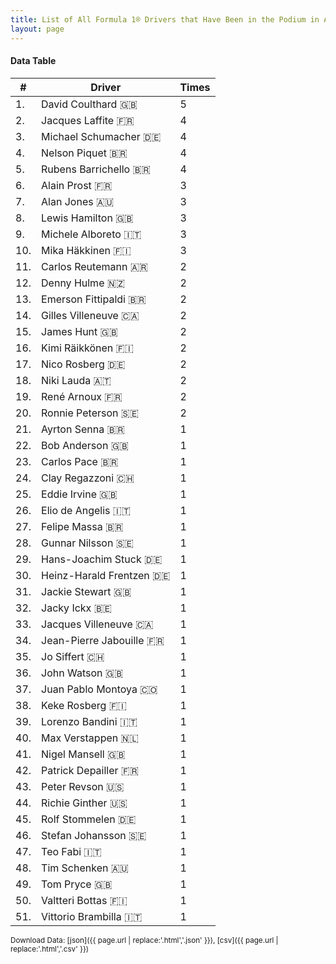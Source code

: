 ```yaml
---
title: List of All Formula 1® Drivers that Have Been in the Podium in Austria by Number of Times
layout: page
---
```


<canvas id="chart" width="400" height="180"></canvas>
<script>
var data = {
    "datasets": [
        {
            "backgroundColor": "#f3a935",
            "borderColor": "#f68639",
            "borderWidth": 1,
            "data": [
                5.0,
                4.0,
                4.0,
                4.0,
                4.0,
                3.0,
                3.0,
                3.0,
                3.0,
                3.0,
                2.0,
                2.0,
                2.0,
                2.0,
                2.0,
                2.0,
                2.0,
                2.0,
                2.0,
                2.0,
                1.0,
                1.0,
                1.0,
                1.0,
                1.0,
                1.0,
                1.0,
                1.0,
                1.0,
                1.0,
                1.0,
                1.0,
                1.0,
                1.0,
                1.0,
                1.0,
                1.0,
                1.0,
                1.0,
                1.0,
                1.0,
                1.0,
                1.0,
                1.0,
                1.0,
                1.0,
                1.0,
                1.0,
                1.0,
                1.0,
                1.0
            ],
            "label": "Times"
        }
    ],
    "labels": [
        "David Coulthard",
        "Jacques Laffite",
        "Michael Schumacher",
        "Nelson Piquet",
        "Rubens Barrichello",
        "Alain Prost",
        "Alan Jones",
        "Lewis Hamilton",
        "Michele Alboreto",
        "Mika Häkkinen",
        "Carlos Reutemann",
        "Denny Hulme",
        "Emerson Fittipaldi",
        "Gilles Villeneuve",
        "James Hunt",
        "Kimi Räikkönen",
        "Nico Rosberg",
        "Niki Lauda",
        "René Arnoux",
        "Ronnie Peterson",
        "Ayrton Senna",
        "Bob Anderson",
        "Carlos Pace",
        "Clay Regazzoni",
        "Eddie Irvine",
        "Elio de Angelis",
        "Felipe Massa",
        "Gunnar Nilsson",
        "Hans-Joachim Stuck",
        "Heinz-Harald Frentzen",
        "Jackie Stewart",
        "Jacky Ickx",
        "Jacques Villeneuve",
        "Jean-Pierre Jabouille",
        "Jo Siffert",
        "John Watson",
        "Juan Pablo Montoya",
        "Keke Rosberg",
        "Lorenzo Bandini",
        "Max Verstappen",
        "Nigel Mansell",
        "Patrick Depailler",
        "Peter Revson",
        "Richie Ginther",
        "Rolf Stommelen",
        "Stefan Johansson",
        "Teo Fabi",
        "Tim Schenken",
        "Tom Pryce",
        "Valtteri Bottas",
        "Vittorio Brambilla"
    ]
};
var options = {
  legend: {
    display: false
  },
  scales: {
    xAxes: [{
      ticks: {
        beginAtZero: true,
        maxRotation: 180,
        display: window.innerWidth > 800
      }
    }],
    yAxes: [{
      ticks: {
        beginAtZero: true
      }
    }]
  },
  onResize: function(chart, size) {
    chart.options.scales.xAxes[0].ticks.display = size.width > 800;
  }
};
new Chart("chart", {
    data: data,
    type: 'bar',
    options: options
});
</script>



#### Data Table

| # | Driver | Times |
|--|--|--|
| 1. | David Coulthard 🇬🇧 | 5 |
| 2. | Jacques Laffite 🇫🇷 | 4 |
| 3. | Michael Schumacher 🇩🇪 | 4 |
| 4. | Nelson Piquet 🇧🇷 | 4 |
| 5. | Rubens Barrichello 🇧🇷 | 4 |
| 6. | Alain Prost 🇫🇷 | 3 |
| 7. | Alan Jones 🇦🇺 | 3 |
| 8. | Lewis Hamilton 🇬🇧 | 3 |
| 9. | Michele Alboreto 🇮🇹 | 3 |
| 10. | Mika Häkkinen 🇫🇮 | 3 |
| 11. | Carlos Reutemann 🇦🇷 | 2 |
| 12. | Denny Hulme 🇳🇿 | 2 |
| 13. | Emerson Fittipaldi 🇧🇷 | 2 |
| 14. | Gilles Villeneuve 🇨🇦 | 2 |
| 15. | James Hunt 🇬🇧 | 2 |
| 16. | Kimi Räikkönen 🇫🇮 | 2 |
| 17. | Nico Rosberg 🇩🇪 | 2 |
| 18. | Niki Lauda 🇦🇹 | 2 |
| 19. | René Arnoux 🇫🇷 | 2 |
| 20. | Ronnie Peterson 🇸🇪 | 2 |
| 21. | Ayrton Senna 🇧🇷 | 1 |
| 22. | Bob Anderson 🇬🇧 | 1 |
| 23. | Carlos Pace 🇧🇷 | 1 |
| 24. | Clay Regazzoni 🇨🇭 | 1 |
| 25. | Eddie Irvine 🇬🇧 | 1 |
| 26. | Elio de Angelis 🇮🇹 | 1 |
| 27. | Felipe Massa 🇧🇷 | 1 |
| 28. | Gunnar Nilsson 🇸🇪 | 1 |
| 29. | Hans-Joachim Stuck 🇩🇪 | 1 |
| 30. | Heinz-Harald Frentzen 🇩🇪 | 1 |
| 31. | Jackie Stewart 🇬🇧 | 1 |
| 32. | Jacky Ickx 🇧🇪 | 1 |
| 33. | Jacques Villeneuve 🇨🇦 | 1 |
| 34. | Jean-Pierre Jabouille 🇫🇷 | 1 |
| 35. | Jo Siffert 🇨🇭 | 1 |
| 36. | John Watson 🇬🇧 | 1 |
| 37. | Juan Pablo Montoya 🇨🇴 | 1 |
| 38. | Keke Rosberg 🇫🇮 | 1 |
| 39. | Lorenzo Bandini 🇮🇹 | 1 |
| 40. | Max Verstappen 🇳🇱 | 1 |
| 41. | Nigel Mansell 🇬🇧 | 1 |
| 42. | Patrick Depailler 🇫🇷 | 1 |
| 43. | Peter Revson 🇺🇸 | 1 |
| 44. | Richie Ginther 🇺🇸 | 1 |
| 45. | Rolf Stommelen 🇩🇪 | 1 |
| 46. | Stefan Johansson 🇸🇪 | 1 |
| 47. | Teo Fabi 🇮🇹 | 1 |
| 48. | Tim Schenken 🇦🇺 | 1 |
| 49. | Tom Pryce 🇬🇧 | 1 |
| 50. | Valtteri Bottas 🇫🇮 | 1 |
| 51. | Vittorio Brambilla 🇮🇹 | 1 |

<small>Download Data: [json]({{ page.url | replace:'.html','.json' }}), [csv]({{ page.url | replace:'.html','.csv' }})</small>
